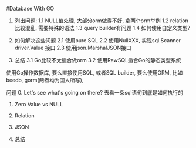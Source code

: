 #Database With GO

1. 列出问题:
   1.1 NULL值处理, 大部分orm做得不好, 拿两个orm举例
   1.2 relation比较混乱, 需要特殊的语法
   1.3 query builder有问题
   1.4 如何使用自定义类型?
   
2. 如何解决这些问题
   2.1 使用pure SQL
   2.2 使用NullXXX, 实现sql.Scanner driver.Value 接口
   2.3 使用json.MarshalJSON接口


3. 总结
   3.1 Go比较不太适合做orm
   3.2 使用RawSQL适合Go的静态类型系统



使用Go操作数据库, 要么直接使用SQL, 或者SQL builder, 要么使用ORM, 比如beedb, gorm(两者均为国人所写), 

问题
0. Let's see what's going on there?
去看一条sql语句到底是如何执行的

1. Zero Value vs NULL

2. Relation

3. JSON 

4. 总结
